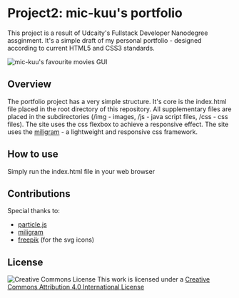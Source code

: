 # Project2: mic-kuu's portfolio
This project is a result of Udcaity's Fullstack Developer Nanodegree assginment. It's a simple draft of my personal portfolio - designed according to current HTML5 and CSS3 standards.

![mic-kuu's favourite movies GUI](https://i.imgur.com/XDixFlO.png)
## Overview
The portfolio project has a very simple structure. It's core is the index.html file placed in the root directory of this repository. All supplementary files are placed in the subdirectories (/img - images, /js - java script files, /css - css files). 
The site uses the css flexbox to achieve a responsive effect. The site uses the [miligram](http://milligram.io/) - a lightweight and responsive css framework. 

## How to use 
Simply run the index.html file in your web browser

## Contributions
Special thanks to:
* [particle.js](https://github.com/VincentGarreau/particles.js/)
* [miligram](http://milligram.io/)
* [freepik](http://www.freepik.com/) (for the svg icons)


## License
![Creative Commons License](https://i.creativecommons.org/l/by/4.0/88x31.png) 
This work is licensed under a [Creative Commons Attribution 4.0 International License](http://creativecommons.org/licenses/by/4.0/)
